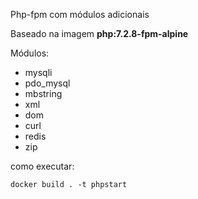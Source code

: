 Php-fpm com módulos adicionais

Baseado na imagem **php:7.2.8-fpm-alpine**

Módulos:
- mysqli
- pdo_mysql
- mbstring
- xml
- dom
- curl
- redis
- zip

como executar:
```
docker build . -t phpstart
```
